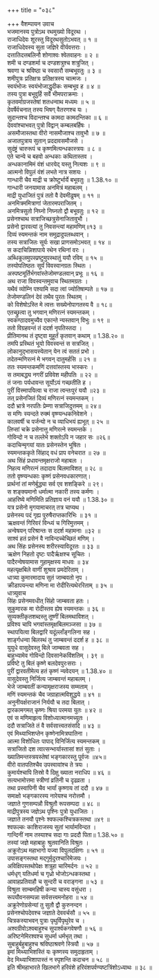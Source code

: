 +++
title = "०३८"

+++
वैशम्पायन उवाच  
भजमानस्य पुत्रोऽथ रथमुख्यो विदूरथः ।  
राजाधिदेवः शूरस्तु विदूरथसुतोऽभवत् ॥ १ ॥  
राजाधिदेवस्य सुता जज्ञिरे वीर्यवत्तराः ।  
दत्तातिदत्तबलिनौ शोणाश्वः श्वेतवाहनः ॥ २ ॥  
शमी च दण्डशर्मा च दण्डशत्रुश्च शत्रुजित् ।  
श्रवणा च श्रविष्ठा च स्वसारौ सम्बभूवतुः ॥ ३ ॥  
शमीपुत्रः प्रतिक्षत्रः प्रतिक्षत्रस्य चात्मजः ।  
स्वयंभोजः स्वयंभोजाद्धृदीकः सम्बभूव ह ॥ ४ ॥  
तस्य पुत्रा बभूवुर्हि सर्वे भीमपराक्रमाः ।  
कृतवर्माग्रजस्तेषां शतधन्वाथ मध्यमः ॥ ५ ॥  
देवर्षेर्वचनात् तस्य भिषग् वैतरणश्च यः ।  
सुदान्तश्च विदान्तश्च कामदा कामदन्तिका ॥ ६ ॥  
देववांश्चाभवत् पुत्रो विद्वान् कम्बलबर्हिषः ।  
असमौजास्तथा वीरो नासमौजाश्च तावुभौ ॥ ७ ॥  
अजातपुत्राय सुतान् प्रददावसमौजसे ।  
सुदंष्ट्रं चारुरूपं च कृष्णमित्यन्धकास्त्रयः ॥ ८ ॥  
एते चान्ये च बहवो अन्धकाः कथितास्तव ।  
अन्धकानामिमं वंशं धारयेद् यस्तु नित्यशः ॥ ९ ॥  
आत्मनो विपुलं वंशं लभते नात्र सशयः ।  
गान्धारी चैव माद्री च क्रोष्टुर्भार्ये बभूवतुः ॥ 1.38.१० ॥  
गान्धारी जनयामास अनमित्रं महाबलम् ।  
माद्री युधाजितं पुत्रं ततो वै देवमीढुषम् ॥ ११ ॥  
अनमित्रममित्राणां जेतारमपराजितम् ।  
अनमित्रसुतो निघ्नो निघ्नतो द्वौ बभूवतुः ॥ १२ ॥  
प्रसेनश्चाथ सत्राजिच्छत्रुसेनाजितावुभौ ।  
प्रसेनो द्वारवत्यां तु निवसन्त्यां महामणिम्॥१३ ॥  
दिव्यं स्यमन्तकं नाम समुद्रादुपलब्धवान् ।  
तस्य सत्राजितः सूर्यः सखा प्राणसमोऽभवत् ॥ १४ ॥  
स कदाचिन्निशापाये रथेन रथिनां वरः ।  
अब्धिकूलमुपस्प्रष्टुमुपस्थातुं ययौ रविम् ॥ १५ ॥  
तस्योपतिष्ठतः सूर्यं विवस्वानग्रतः स्थितः ।  
अस्पष्टमूर्तिर्भगवांस्तेजोमण्डलवान् प्रभूः ॥ १६ ॥  
अथ राजा विवस्वन्तमुवाच स्थितमग्रतः ।  
यथैवं व्योम्नि पश्यामि सदा त्वां ज्योतिषाम्पते ॥ १७ ॥  
तेजोमण्डलिनं देवं तथैव पुरतः स्थितम् ।  
को विशेषोऽस्ति मे त्वत्तः सख्येनोपागतस्य वै ॥ १८॥  
एतच्छ्रुत्वा तु भगवान् मणिरत्नं स्यमन्तकम् ।  
स्वकण्ठादवमुच्यैव एकान्ते न्यस्तवान् विभुः ॥ १९ ॥  
ततो विग्रहवन्तं तं ददर्श नृपतिस्तदा ।  
प्रीतिमानथ तं दृष्ट्वा मुहूर्तं कृतवान् कथाम् ॥ 1.38.२० ॥  
तमपि प्रस्थितं भूयो विवस्वन्तं स सत्रजित् ।  
लोकानुद्भासयस्येतान् येन त्वं सततं प्रभो ।  
तदेतन्मणिरत्नं मे भगवन् दातुमर्हसि ॥ २१ ॥  
ततः स्यमन्तकमणिं दत्तवांस्तस्य भास्करः ।  
स तमाबद्ध्य नगरीं प्रविवेश महीपतिः ॥ २२ ॥  
तं जनाः पर्यधावन्त सूर्योऽयं गच्छतीति ह ।  
पुरीं विस्मापयित्वा च राजा त्वन्तःपुरं ययौ ॥२३ ॥  
तत् प्रसेनजितं दिव्यं मणिरत्नं स्यमन्तकम् ।  
ददौ भ्रात्रे नरपतिः प्रेम्णा सत्राजिदुत्तमम् ॥ २४॥  
स मणिः स्यन्दते रुक्मं वृष्ण्यन्धकनिवेशने ।  
कालवर्षी च पर्जन्यो न च व्याधिभयं ह्यभूत् ॥ २५ ॥  
लिप्सां चक्रे प्रसेनात्तु मणिरत्ने स्यमन्तके ।  
गोविन्दो न च तल्लेभे शक्तोऽपि न जहार सः ॥२६॥  
कदाचिन्मृगयां यातः प्रसेनस्तेन भूषितः ।  
स्यमन्तककृते सिंहाद् वधं प्राप वनेचरात ॥ २७ ॥  
अथ सिंहं प्रधावन्तमृक्षराजो महाबलः ।  
निहत्य मणिरत्नं तदादाय बिलमाविशत् ॥ २८ ॥  
ततो वृष्ण्यन्धकाः कृष्णं प्रसेनवधकारणात्।  
प्रार्थनां तां मणेर्बुद्ध्या सर्व एव शशङ्किरे ॥ २९।  
स शङ्क्यमानो धर्मात्मा नकारी तस्य कर्मणः ।  
आहरिष्ये मणिमिति प्रतिज्ञाय वनं ययौ ॥ 1.38.३० ॥  
यत्र प्रसेनो मृगयामाचरत् तत्र चाप्यथ ।  
प्रसेनस्य पदं गृह्य पुरुषैराप्तकारिभिः ॥ ३१ ॥  
ऋक्षवन्तं गिरिवरं विन्ध्यं च गिरिमुत्तमम् ।  
अन्वेषयन् परिश्रान्तः स ददर्श महामनाः ॥३२ ॥  
साश्वं हतं प्रसेनं वै नाविन्दच्चेच्छितं मणिम् ।  
अथ सिंहः प्रसेनस्य शरीरस्याविदूरतः ॥ ३३ ॥  
ऋक्षेण निहतो दृष्टः पादैर्ऋक्षश्च सूचितः ।  
पादैरन्वेषयामास गुहामृक्षस्य माधवः ॥ ३४  
महत्यृक्षबिले वाणीं शुश्राव प्रमदेरिताम् ।  
धात्र्या कुमारमादाय सुतं जाम्बवतो नृप ।  
क्रीडापयन्त्या मणिना मा रोदीरित्यथेररिताम् ॥ ३५ ॥  
धात्र्युवाच  
सिंहः प्रसेनमवधीत् सिंहो जाम्बवता हतः ।  
सुकुमारक मा रोदीस्तव ह्येष स्यमन्तकः ॥ ३६ ॥  
सुव्यक्तीकृतशब्दस्तु तूष्णीं बिलमथाविशत् ।  
प्रविश्य चापि भगवांस्तमृक्षबिलमञ्जसा ॥ ३७ ॥  
स्थापयित्वा बिलद्वारि यदूंल्लाँङ्गलिना सह ।  
शार्ङ्गधन्वा बिलस्थं तु जाम्बवन्तं ददर्श ह ॥ ३८ ॥  
युयुधे वासुदेवस्तु बिले जाम्बवता सह ।  
बाहुभ्यामेव गोविन्दो दिवसानेकविंशतिम् । ३९ ॥  
प्रविष्टे तु बिलं कृष्णे बलदेवपुरःसराः ।  
पुरीं द्वारवतीमेत्य हतं कृष्णं न्यवेदयन् ॥ 1.38.४० ॥  
वासुदेवस्तु निर्जित्य जाम्बवन्तं महाबलम् ।  
भेजे जाम्बवतीं कन्यामृक्षराजस्य सम्मताम् ।  
मणिं स्यमन्तकं चैव जग्राहात्मविशुद्धये ॥ ४१ ॥  
अनुनीयर्क्षराजानं निर्ययौ च तदा बिलात् ।  
द्वारकामगमत् कृष्णः श्रिया परमया युतः ॥ ४२ ॥  
एवं स मणिमाहृत्य विशोध्यात्मानमच्युतः ।  
ददौ सत्राजिते तं वै सर्वसात्त्वतसंसदि ॥ ४३ ॥  
एवं मिथ्याभिशप्तेन कृष्णेनामित्रघातिना ।  
आत्मा विशोधितः पापाद् विनिर्जित्य स्यमन्तकम् ॥  
सत्राजितो दश त्वात्सन्भार्यास्तासां शतं सुताः ।  
ख्यातिमन्तस्त्रयस्तेषां भङ्गकारस्तु पूर्वजः ॥४५॥  
वीरो वातपतिश्चैव उपस्वावांश्च ते त्रयः ।  
कुमार्यश्चापि तिस्रो वै दिक्षु ख्याता नराधिप ॥ ४६ ॥  
सत्यभामोत्तमा स्त्रीणां व्रतिनी च दृढव्रता ।  
तथा प्रस्वापिनी चैव भार्यां कृष्णाय तां ददौ ॥ ४७ ॥  
समाक्षो भङ्गकारस्य नारेयश्च नरोत्तमौ ।  
जज्ञाते गुणसम्पन्नौ विश्रुतौ रूपसम्पदा ॥ ४८ ॥  
माद्रीपुत्रस्य जज्ञेऽथ पृश्निः पुत्रो युधाजितः ।  
जज्ञाते तनयौ पृश्नेः श्वफल्कश्चित्रकस्तथा ॥४९ ॥  
श्वफल्कः काशिराजस्य सुतां भार्यामविन्दत ।  
गान्दिनीं नाम तस्याश्च सदा गाः प्रददौ पिता॥ 1.38.५० ॥  
तस्यां जज्ञे महाबाहुः श्रुतवानिति विश्रुतः ।  
अक्रूरोऽथ महाभागो यज्वा विपुलदक्षिणः ॥ ५१ ॥  
उपासङ्गस्तथा मद्गुर्मृदुरश्चारिमेजयः ।  
अविक्षिपस्तथोपेक्षः शत्रुहा चारिमर्दनः ॥ ५२ ॥  
धर्मधृग् यतिधर्मा च गृध्रो भोजोऽन्धकस्तथा ।  
आवाहप्रतिवाहौ च सुन्दरी च वराङ्गना ॥ ५३ ॥  
विश्रुता साम्बमहिषी कन्या चास्य वसुंधरा ।  
रूपयौवनसम्पन्ना सर्वसत्त्वमनोहरा ॥ ५४ ॥  
अक्रूरेणोग्रसेन्यां तु सुतौ द्वौ कुरुनन्दन ।  
प्रसेनश्चोपदेवश्च जज्ञाते देववर्चसौ ॥ ५५ ॥  
चित्रकस्याभवन् पुत्राः पृथुर्विपृथुरेव च ।  
अश्वग्रीवोऽश्वबाहुश्च सुपार्श्वकगवेषणौ ॥ ५६ ॥  
अरिष्टनेमिरश्वश्च सुधर्मा धर्मभृत् तथा ।  
सुबाहुर्बहुबाहुश्च श्रविष्ठाश्रवणे स्त्रियौ ॥ ५७ ॥  
इमां मिथ्याभिशस्तिं यः कृष्णस्य समुदाहृताम् ।  
वेद मिथ्याभिशापास्तं न स्पृशन्ति कदाचन ॥ ५८ ॥  
इति श्रीमहाभारते खिलभागे हरिवंशे हरिवंशपर्वण्यष्टत्रिंशोऽध्याथः ॥ ३८ ॥
